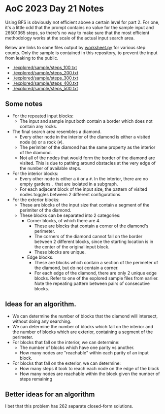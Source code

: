# AoC 2023 Day 21 Notes

Using BFS is obviously not efficient above a certain level for part 2. For one, it's a little odd that the prompt contains no value for the sample input and 26501365 steps, so there's no way to make sure that the most efficient methodology works at the scale of the actual input search area.

Below are links to some files output by [worksheet.py](worksheet.py) for various step counts. Only the sample is contained in this repository, to prevent the input from leaking to the public.

- [./explored/sample/steps_100.txt](./explored/sample/steps_100.txt)
- [./explored/sample/steps_200.txt](./explored/sample/steps_200.txt)
- [./explored/sample/steps_300.txt](./explored/sample/steps_300.txt)
- [./explored/sample/steps_400.txt](./explored/sample/steps_400.txt)
- [./explored/sample/steps_500.txt](./explored/sample/steps_500.txt)

## Some notes

- For the repeated input blocks:
  - The input and sample input both contain a border which does not contain any rocks.
- The final search area resembles a diamond.
    - Every other node in the interior of the diamond is either a visited node (`O`) or a rock (`#`).
    - The perimiter of the diamond has the same property as the interior of the diamond.
    - Not all of the nodes that would form the border of the diamond are visited. This is due to pathing around obstacles at the very edge of the number of available steps.
- For the interior blocks:
  - Every other node is either a `O` or a `#`. In the interior, there are no empty gardens `.` that are isolated in a subgraph.
  - For each adjacent block of the input size, the pattern of visited nodes toggles between 2 different configurations.
- For the exterior blocks:
  - These are blocks of the input size that contain a segment of the perimiter of the diamond.
  - These blocks can be separated into 2 categories:
    - Corner blocks, of which there are 4.
      - These are blocks that contain a corner of the diamond's perimeter.
      - The corners of the diamond cannot fall on the border between 2 different blocks, since the starting location is in the center of the original input block.
      - These blocks are unique.
    - Edge blocks.
      - These are blocks which contain a section of the perimeter of the diamond, but do not contain a corner.
      - For each edge of the diamond, there are only 2 unique edge blocks. Refer to one of the explored sample files from earlier. Note the repeating pattern between pairs of consecutive blocks.

## Ideas for an algorithm.

- We can determine the number of blocks that the diamond will intersect, without doing any searching.
- We can determine the number of blocks which fall on the interior and the number of blocks which are exterior, containing a segment of the perimeter.
- For blocks that fall on the interior, we can determine:
  - The number of blocks which have one parity vs another.
  - How many nodes are "reachable" within each parity of an input block.
- For blocks that fall on the exterior, we can determine:
  - How many steps it took to reach each node on the edge of the block
  - How many nodes are reachable within the block given the number of steps remaining

## Better ideas for an algorithm

I bet that this problem has 262 separate closed-form solutions.
